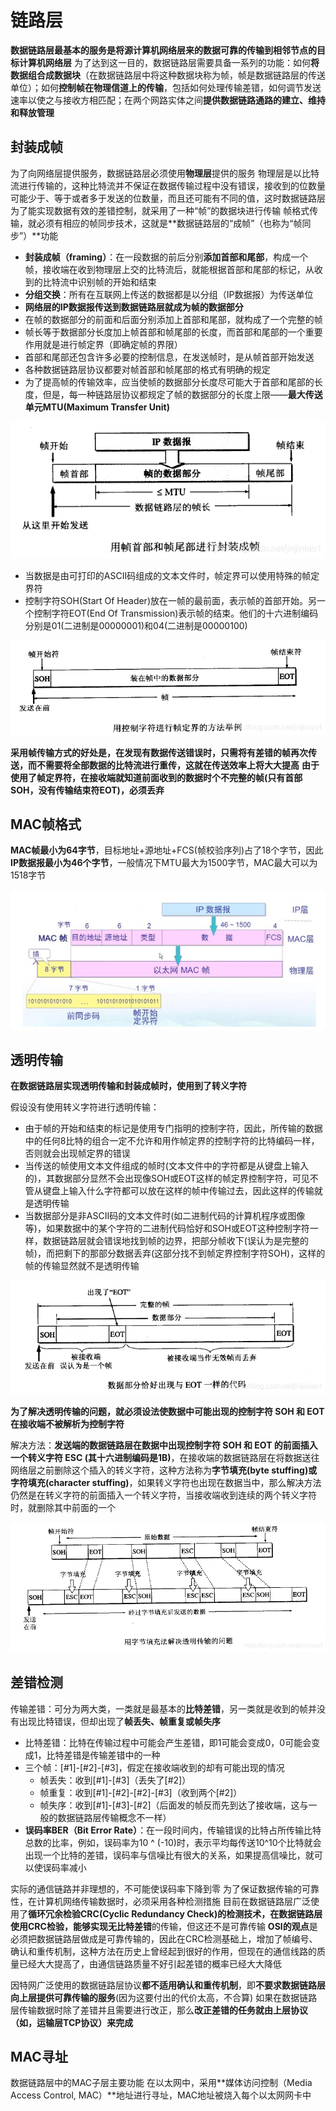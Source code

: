 # 链路层

**数据链路层最基本的服务是将源计算机网络层来的数据可靠的传输到相邻节点的目标计算机网络层**
为了达到这一目的，数据链路层需要具备一系列的功能：如何**将数据组合成数据块**（在数据链路层中将这种数据块称为帧，帧是数据链路层的传送单位）；如何**控制帧在物理信道上的传输**，包括如何处理传输差错，如何调节发送速率以使之与接收方相匹配；在两个网路实体之间**提供数据链路通路的建立、维持和释放管理**

## 封装成帧

为了向网络层提供服务，数据链路层必须使用**物理层**提供的服务
物理层是以比特流进行传输的，这种比特流并不保证在数据传输过程中没有错误，接收到的位数量可能少于、等于或者多于发送的位数量，而且还可能有不同的值，这时数据链路层为了能实现数据有效的差错控制，就采用了一种“帧”的数据块进行传输
帧格式传输，就必须有相应的帧同步技术，这就是**数据链路层的“成帧”（也称为“帧同步”）**功能

+ **封装成帧（framing）**：在一段数据的前后分别**添加首部和尾部**，构成一个帧，接收端在收到物理层上交的比特流后，就能根据首部和尾部的标记，从收到的比特流中识别帧的开始和结束
+ **分组交换**：所有在互联网上传送的数据都是以分组（IP数据报）为传送单位
+ **网络层的IP数据报传送到数据链路层就成为帧的数据部分**
+ 在帧的数据部分的前面和后面分别添加上首部和尾部，就构成了一个完整的帧
+ 帧长等于数据部分长度加上帧首部和帧尾部的长度，而首部和尾部的一个重要作用就是进行帧定界（即确定帧的界限）
+ 首部和尾部还包含许多必要的控制信息，在发送帧时，是从帧首部开始发送
+ 各种数据链路层协议都要对帧首部和帧尾部的格式有明确的规定
+ 为了提高帧的传输效率，应当使帧的数据部分长度尽可能大于首部和尾部的长度，但是，每一种链路层协议都规定了帧的数据部分的长度上限——**最大传送单元MTU(Maximum Transfer Unit)**

![封装成帧](./images/封装成帧.png)

+ 当数据是由可打印的ASCII码组成的文本文件时，帧定界可以使用特殊的帧定界符
+ 控制字符SOH(Start Of Header)放在一帧的最前面，表示帧的首部开始。另一个控制字符EOT(End Of Transmission)表示帧的结束。他们的十六进制编码分别是01(二进制是00000001)和04(二进制是00000100)

![控制字符进行帧界定例子](./images/控制字符进行帧界定例子.png)

**采用帧传输方式的好处是，在发现有数据传送错误时，只需将有差错的帧再次传送，而不需要将全部数据的比特流进行重传，这就在传送效率上将大大提高**
**由于使用了帧定界符，在接收端就知道前面收到的数据时个不完整的帧(只有首部SOH，没有传输结束符EOT)，必须丢弃**

## MAC帧格式

**MAC帧最小为64字节**，目标地址+源地址+FCS(帧校验序列)占了18个字节，因此**IP数据报最小为46个字节**，一般情况下MTU最大为1500字节，MAC最大可以为1518字节

![MAC帧格式](./images/MAC帧格式.png)

## 透明传输

**在数据链路层实现透明传输和封装成帧时，使用到了转义字符**

假设没有使用转义字符进行透明传输：
+ 由于帧的开始和结束的标记是使用专门指明的控制字符，因此，所传输的数据中的任何8比特的组合一定不允许和用作帧定界的控制字符的比特编码一样，否则就会出现帧定界的错误
+ 当传送的帧使用文本文件组成的帧时(文本文件中的字符都是从键盘上输入的)，其数据部分显然不会出现像SOH或EOT这样的帧定界控制字符，可见不管从键盘上输入什么字符都可以放在这样的帧中传输过去，因此这样的传输就是透明传输
+ 当数据部分是非ASCII码的文本文件时(如二进制代码的计算机程序或图像等)，如果数据中的某个字符的二进制代码恰好和SOH或EOT这种控制字符一样，数据链路层就会错误地找到帧的边界，把部分帧收下(误认为是完整的帧)，而把剩下的那部分数据丢弃(这部分找不到帧定界控制字符SOH)，这样的帧的传输显然就不是透明传输

![帧数据部分出现控制字符例子](./images/帧数据部分出现控制字符例子.png)

**为了解决透明传输的问题，就必须设法使数据中可能出现的控制字符 SOH 和 EOT 在接收端不被解析为控制字符**

解决方法：**发送端的数据链路层在数据中出现控制字符 SOH 和 EOT 的前面插入一个转义字符 ESC (其十六进制编码是1B)**，在接收端的数据链路层在将数据送往网络层之前删除这个插入的转义字符，这种方法称为**字节填充(byte stuffing)**或**字符填充(character stuffing)**，如果转义字符也出现在数据当中，那么解决方法仍然是在转义字符的前面插入一个转义字符，当接收端收到连续的两个转义字符时，就删除其中前面的一个

![字节填充透明传输](./images/字节填充透明传输.png)

## 差错检测

传输差错：可分为两大类，一类就是最基本的**比特差错**，另一类就是收到的帧并没有出现比特错误，但却出现了**帧丢失、帧重复或帧失序**

+ 比特差错：比特在传输过程中可能会产生差错，即1可能会变成0，0可能会变成1，比特差错是传输差错中的一种
+ 三个帧：[#1]-[#2]-[#3]，假定在接收端收到的却有可能出现的情况
   + 帧丢失：收到[#1]-[#3]（丢失了[#2]）
   + 帧重复：收到[#1]-[#2]-[#2]-[#3]（收到两个[#2]）
   + 帧失序：收到[#1]-[#3]-[#2]（后面发的帧反而先到达了接收端，这与一般的数据链路层传输概念不一样）
+ **误码率BER（Bit Error Rate）**：在一段时间内，传输错误的比特占所传输比特总数的比率，例如，误码率为10 ^ (-10)时，表示平均每传送10^10个比特就会出现一个比特的差错，误码率与信噪比有很大的关系，如果提高信噪比，就可以使误码率减小

实际的通信链路并非理想的，不可能使误码率下降到零
为了保证数据传输的可靠性，在计算机网络传输数据时，必须采用各种检测措施
目前在数据链路层广泛使用了**循环冗余检验CRC(Cyclic Redundancy Check)**的检测技术，在数据链路层使用CRC检验，能够实现**无比特差错**的传输，但这还不是可靠传输
**OSI的观点**是必须把数据链路层做成是可靠传输的，因此在CRC检测基础上，增加了帧编号、确认和重传机制，这种方法在历史上曾经起到很好的作用，但现在的通信线路的质量已经大大提高了，由通信链路质量不好引起差错的概率已经大大降低

因特网广泛使用的数据链路层协议**都不适用确认和重传机制**，即**不要求数据链路层向上层提供可靠传输的服务**(因为这要付出的代价太高，不合算)
如果在数据链路层传输数据时除了差错并且需要进行改正，那么**改正差错的任务就由上层协议（如，运输层TCP协议）来完成**

## MAC寻址

数据链路层中的MAC子层主要功能
在以太网中，采用**媒体访问控制（Media Access Control, MAC）**地址进行寻址，MAC地址被烧入每个以太网网卡中
